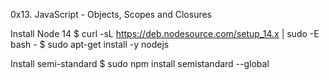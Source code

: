 
0x13. JavaScript - Objects, Scopes and Closures

Install Node 14
$ curl -sL https://deb.nodesource.com/setup_14.x | sudo -E bash -
$ sudo apt-get install -y nodejs

Install semi-standard
$ sudo npm install semistandard --global
